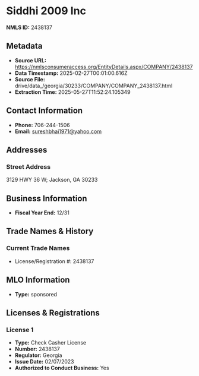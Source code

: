 # Siddhi 2009 Inc

**NMLS ID:** 2438137

## Metadata
- **Source URL:** https://nmlsconsumeraccess.org/EntityDetails.aspx/COMPANY/2438137
- **Data Timestamp:** 2025-02-27T00:01:00.616Z
- **Source File:** drive/data_/georgia/30233/COMPANY/COMPANY_2438137.html
- **Extraction Time:** 2025-05-27T11:52:24.105349

## Contact Information
- **Phone:** 706-244-1506
- **Email:** sureshbhai1971@yahoo.com

## Addresses
### Street Address
3129 HWY 36 W; Jackson, GA 30233

## Business Information
- **Fiscal Year End:** 12/31

## Trade Names & History
### Current Trade Names
- License/Registration #: 2438137

## MLO Information
- **Type:** sponsored

## Licenses & Registrations

### License 1
- **Type:** Check Casher License
- **Number:** 2438137
- **Regulator:** Georgia
- **Issue Date:** 02/07/2023
- **Authorized to Conduct Business:** Yes
